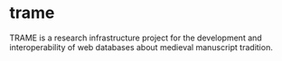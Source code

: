 # trame
TRAME is a research infrastructure project for the development and interoperability of web databases about medieval manuscript tradition.
